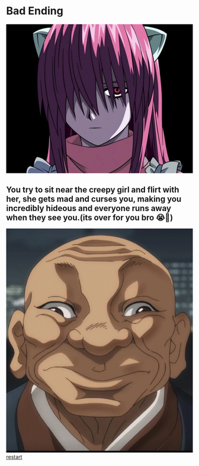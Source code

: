 # Bad Ending
![image](../img/creepy.png)

## You try to sit near the creepy girl and flirt with her, she gets mad and curses you, making you incredibly hideous and everyone runs away when they see you.(its over for you bro 😭🙏)

![image](../img/bald.png)
[restart](../README.md)
